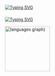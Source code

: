[![Typing SVG](https://readme-typing-svg.herokuapp.com?font=Fira+Code&pause=1000&width=435&lines=Ola%2C+a+todos;Sou+o+Rodrigo)](https://git.io/typing-svg)


###
<div>

  <a href="https://git.io/typing-svg"><img src="https://readme-typing-svg.herokuapp.com?font=Fira+Code&pause=1000&width=420&lines=Ola%2C+a+todos;Sou+o+Rodrigo" alt="Typing SVG" /></a>


  <img src="https://github-readme-stats.vercel.app/api/top-langs/?username=Roddie118&locale=en&hide_title=false&layout=compact&card_width=320&langs_count=5&theme=prussian&hide_border=false" height="150" alt="languages graph)"/>
</div>
